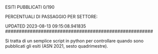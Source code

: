 ESITI PUBBLICATI 0/190 

PERCENTUALI DI PASSAGGIO PER SETTORE:

UPDATED 2023-08-13 09:15:08.941835
###################################################### 

Si tratta di un semplice script in python per controllare quando sono pubblicati gli esiti (ASN 2021, sesto quadrimestre).

